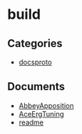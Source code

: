 # build

## Categories
- [docsproto](./docsproto/index.md)

## Documents
- [AbbeyApposition](AbbeyApposition.md)
- [AceErgTuning](AceErgTuning.md)
- [readme](readme.md)
